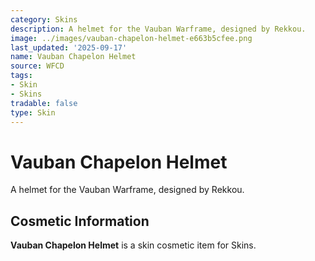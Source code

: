 ```yaml
---
category: Skins
description: A helmet for the Vauban Warframe, designed by Rekkou.
image: ../images/vauban-chapelon-helmet-e663b5cfee.png
last_updated: '2025-09-17'
name: Vauban Chapelon Helmet
source: WFCD
tags:
- Skin
- Skins
tradable: false
type: Skin
---
```


# Vauban Chapelon Helmet

A helmet for the Vauban Warframe, designed by Rekkou.

## Cosmetic Information

**Vauban Chapelon Helmet** is a skin cosmetic item for Skins.

